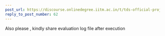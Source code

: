 ```yaml
---
post_url: https://discourse.onlinedegree.iitm.ac.in/t/tds-official-project1-discrepencies/171141/84
reply_to_post_number: 62
---
```

Also please , kindly share evaluation log file after execution